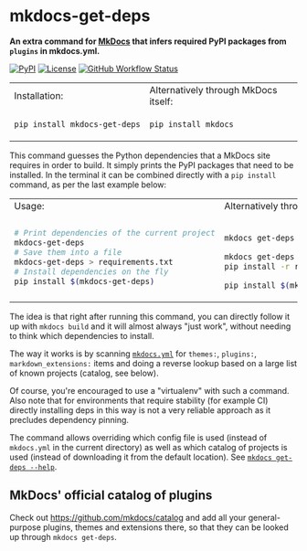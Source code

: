 # mkdocs-get-deps

**An extra command for [MkDocs][] that infers required PyPI packages from `plugins` in mkdocs.yml.**

[![PyPI](https://img.shields.io/pypi/v/mkdocs-get-deps)](https://pypi.org/project/mkdocs-get-deps/)
[![License](https://img.shields.io/github/license/mkdocs/get-deps)](https://github.com/mkdocs/get-deps/blob/master/LICENSE.md)
[![GitHub Workflow Status](https://img.shields.io/github/actions/workflow/status/mkdocs/get-deps/ci.yml.svg)](https://github.com/mkdocs/get-deps/actions?query=event%3Apush+branch%3Amaster)

<table>
<tr><td>Installation:</td><td>Alternatively through MkDocs itself:</td></tr>
<tr><td>

```bash
pip install mkdocs-get-deps
```

</td><td>

```bash
pip install mkdocs
```

</td>
</tr></table>


This command guesses the Python dependencies that a MkDocs site requires in order to build. It simply prints the PyPI packages that need to be installed. In the terminal it can be combined directly with a `pip install` command, as per the last example below:

<table>
<tr><td>Usage:</td><td>Alternatively through MkDocs itself:</td></tr>
<tr><td>

```bash
# Print dependencies of the current project
mkdocs-get-deps
# Save them into a file
mkdocs-get-deps > requirements.txt
# Install dependencies on the fly
pip install $(mkdocs-get-deps)
```

</td><td>

```bash

mkdocs get-deps

mkdocs get-deps > requirements.txt
pip install -r requirements.txt

pip install $(mkdocs get-deps)
```

</td>
</tr></table>

The idea is that right after running this command, you can directly follow it up with `mkdocs build` and it will almost always "just work", without needing to think which dependencies to install.

The way it works is by scanning [`mkdocs.yml`] for `themes:`, `plugins:`, `markdown_extensions:` items and doing a reverse lookup based on a large list of known projects (catalog, see below).

Of course, you're encouraged to use a "virtualenv" with such a command. Also note that for environments that require stability (for example CI) directly installing deps in this way is not a very reliable approach as it precludes dependency pinning.

The command allows overriding which config file is used (instead of `mkdocs.yml` in the current directory) as well as which catalog of projects is used (instead of downloading it from the default location). See [`mkdocs get-deps --help`](https://www.mkdocs.org/user-guide/cli/#mkdocs-get-deps).

## MkDocs' official catalog of plugins

Check out <https://github.com/mkdocs/catalog> and add all your general-purpose plugins, themes and extensions there, so that they can be looked up through `mkdocs get-deps`.

[MkDocs]: https://www.mkdocs.org/
[`mkdocs.yml`]: https://www.mkdocs.org/user-guide/configuration/
